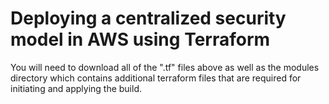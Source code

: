 # Deploying a centralized security model in AWS using Terraform

You will need to download all of the ".tf" files above as well as the modules directory which contains additional terraform files that are required for initiating and applying the build.